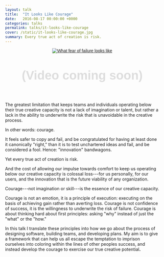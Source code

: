 ```yaml
---
layout: talk
title:  "It Looks Like Courage"
date:   2016-08-17 00:00:00 +0000
categories: talks
permalink: talks/it-looks-like-courage
cover: /static/it-looks-like-courage.jpg
summary: Every true act of creation is risk.
---
```


<div class="image" style="text-align: center;">
  <a href="https://twitter.com/jddionisio/status/766317516796915712" target="_blank">
    <img
      src="https://pbs.twimg.com/media/CqKBtrtWIAA-643.jpg"
      alt="What fear of failure looks like"
      style="border: 0; font-family: sans-serif;"
      />
  </a>
</div>

<div style="text-align: center; font-family: sans-serif; font-weight: 900; font-size: 40px; color: #ddd; padding: 50px;">(Video coming soon)</div>

The greatest limitation that keeps teams and individuals operating below their
true creative capacity is not a lack of imagination or talent, but rather a lack
in the ability to underwrite the risk that is unavoidable in the creative
process.

In other words: courage.

It feels safer to copy and fail, and be congratulated for having at least done
it canonically "right," than it is to test unchartered ideas and fail, and be
considered a fool. Hence: "innovation" bandwagons.

Yet every true act of creation is risk.

And the cost of allowing our impulse
towards comfort to keep us operating below our creative capacity is colossal
loss---for us personally, for our users, and the innovation that is the future
viability of any organization.

Courage---not imagination or skill---is the essence of our
creative capacity.

Courage is not an emotion, it is a principle of execution: executing on the
basis of achieving gain rather than averting loss. Courage is not confidence of
success, it is the willingness to underwrite the risk of failure. Courage is
about thinking hard about first principles: asking "why" instead of just the
"what" or the "how."

In this talk I translate these principles into how we go about the process of
designing software, building teams, and developing plans. My aim is to give a
framework that can help us all escape the temptation to imprison ourselves into
coloring within the lines of other peoples success, and instead develop the
courage to exercise our true creative potential<b>.</b>
